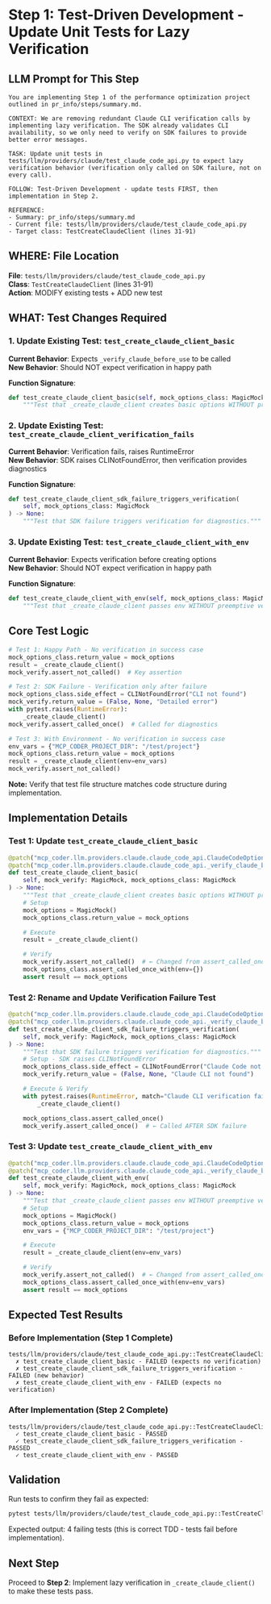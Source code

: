 # Step 1: Test-Driven Development - Update Unit Tests for Lazy Verification

## LLM Prompt for This Step

```
You are implementing Step 1 of the performance optimization project outlined in pr_info/steps/summary.md.

CONTEXT: We are removing redundant Claude CLI verification calls by implementing lazy verification. The SDK already validates CLI availability, so we only need to verify on SDK failures to provide better error messages.

TASK: Update unit tests in tests/llm/providers/claude/test_claude_code_api.py to expect lazy verification behavior (verification only called on SDK failure, not on every call).

FOLLOW: Test-Driven Development - update tests FIRST, then implementation in Step 2.

REFERENCE: 
- Summary: pr_info/steps/summary.md
- Current file: tests/llm/providers/claude/test_claude_code_api.py
- Target class: TestCreateClaudeClient (lines 31-91)
```

## WHERE: File Location

**File**: `tests/llm/providers/claude/test_claude_code_api.py`  
**Class**: `TestCreateClaudeClient` (lines 31-91)  
**Action**: MODIFY existing tests + ADD new test

## WHAT: Test Changes Required

### 1. Update Existing Test: `test_create_claude_client_basic`
**Current Behavior**: Expects `_verify_claude_before_use` to be called  
**New Behavior**: Should NOT expect verification in happy path

**Function Signature**:
```python
def test_create_claude_client_basic(self, mock_options_class: MagicMock) -> None:
    """Test that _create_claude_client creates basic options WITHOUT preemptive verification."""
```

### 2. Update Existing Test: `test_create_claude_client_verification_fails`
**Current Behavior**: Verification fails, raises RuntimeError  
**New Behavior**: SDK raises CLINotFoundError, then verification provides diagnostics

**Function Signature**:
```python
def test_create_claude_client_sdk_failure_triggers_verification(
    self, mock_options_class: MagicMock
) -> None:
    """Test that SDK failure triggers verification for diagnostics."""
```

### 3. Update Existing Test: `test_create_claude_client_with_env`
**Current Behavior**: Expects verification before creating options  
**New Behavior**: Should NOT expect verification in happy path

**Function Signature**:
```python
def test_create_claude_client_with_env(self, mock_options_class: MagicMock) -> None:
    """Test that _create_claude_client passes env WITHOUT preemptive verification."""
```



## Core Test Logic

```python
# Test 1: Happy Path - No verification in success case
mock_options_class.return_value = mock_options
result = _create_claude_client()
mock_verify.assert_not_called()  # Key assertion

# Test 2: SDK Failure - Verification only after failure
mock_options_class.side_effect = CLINotFoundError("CLI not found")
mock_verify.return_value = (False, None, "Detailed error")
with pytest.raises(RuntimeError):
    _create_claude_client()
mock_verify.assert_called_once()  # Called for diagnostics

# Test 3: With Environment - No verification in success case
env_vars = {"MCP_CODER_PROJECT_DIR": "/test/project"}
mock_options_class.return_value = mock_options
result = _create_claude_client(env=env_vars)
mock_verify.assert_not_called()
```

**Note:** Verify that test file structure matches code structure during implementation.

## Implementation Details

### Test 1: Update `test_create_claude_client_basic`

```python
@patch("mcp_coder.llm.providers.claude.claude_code_api.ClaudeCodeOptions")
@patch("mcp_coder.llm.providers.claude.claude_code_api._verify_claude_before_use")
def test_create_claude_client_basic(
    self, mock_verify: MagicMock, mock_options_class: MagicMock
) -> None:
    """Test that _create_claude_client creates basic options WITHOUT preemptive verification."""
    # Setup
    mock_options = MagicMock()
    mock_options_class.return_value = mock_options

    # Execute
    result = _create_claude_client()

    # Verify
    mock_verify.assert_not_called()  # ← Changed from assert_called_once
    mock_options_class.assert_called_once_with(env={})
    assert result == mock_options
```

### Test 2: Rename and Update Verification Failure Test

```python
@patch("mcp_coder.llm.providers.claude.claude_code_api.ClaudeCodeOptions")
@patch("mcp_coder.llm.providers.claude.claude_code_api._verify_claude_before_use")
def test_create_claude_client_sdk_failure_triggers_verification(
    self, mock_verify: MagicMock, mock_options_class: MagicMock
) -> None:
    """Test that SDK failure triggers verification for diagnostics."""
    # Setup - SDK raises CLINotFoundError
    mock_options_class.side_effect = CLINotFoundError("Claude Code not found")
    mock_verify.return_value = (False, None, "Claude CLI not found")

    # Execute & Verify
    with pytest.raises(RuntimeError, match="Claude CLI verification failed: Claude CLI not found"):
        _create_claude_client()

    mock_options_class.assert_called_once()
    mock_verify.assert_called_once()  # ← Called AFTER SDK failure
```

### Test 3: Update `test_create_claude_client_with_env`

```python
@patch("mcp_coder.llm.providers.claude.claude_code_api.ClaudeCodeOptions")
@patch("mcp_coder.llm.providers.claude.claude_code_api._verify_claude_before_use")
def test_create_claude_client_with_env(
    self, mock_verify: MagicMock, mock_options_class: MagicMock
) -> None:
    """Test that _create_claude_client passes env WITHOUT preemptive verification."""
    # Setup
    mock_options = MagicMock()
    mock_options_class.return_value = mock_options
    env_vars = {"MCP_CODER_PROJECT_DIR": "/test/project"}

    # Execute
    result = _create_claude_client(env=env_vars)

    # Verify
    mock_verify.assert_not_called()  # ← Changed from assert_called_once
    mock_options_class.assert_called_once_with(env=env_vars)
    assert result == mock_options
```



## Expected Test Results

### Before Implementation (Step 1 Complete)
```
tests/llm/providers/claude/test_claude_code_api.py::TestCreateClaudeClient
  ✗ test_create_claude_client_basic - FAILED (expects no verification)
  ✗ test_create_claude_client_sdk_failure_triggers_verification - FAILED (new behavior)
  ✗ test_create_claude_client_with_env - FAILED (expects no verification)
```

### After Implementation (Step 2 Complete)
```
tests/llm/providers/claude/test_claude_code_api.py::TestCreateClaudeClient
  ✓ test_create_claude_client_basic - PASSED
  ✓ test_create_claude_client_sdk_failure_triggers_verification - PASSED
  ✓ test_create_claude_client_with_env - PASSED
```

## Validation

Run tests to confirm they fail as expected:
```bash
pytest tests/llm/providers/claude/test_claude_code_api.py::TestCreateClaudeClient -v
```

Expected output: 4 failing tests (this is correct TDD - tests fail before implementation).

## Next Step

Proceed to **Step 2**: Implement lazy verification in `_create_claude_client()` to make these tests pass.
